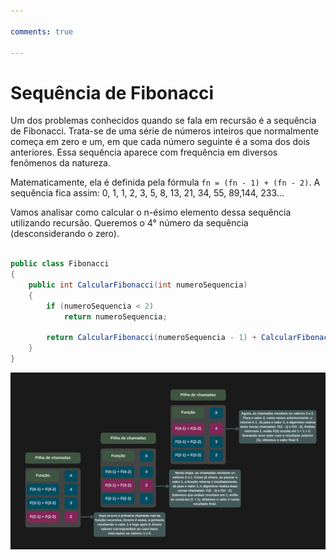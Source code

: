 ```yaml
---

comments: true

---
```


# **Sequência de Fibonacci**

Um dos problemas conhecidos quando se fala em recursão é a sequência de Fibonacci. Trata-se de uma série de números inteiros que normalmente começa em zero e um, em que cada número seguinte é a soma dos dois anteriores. Essa sequência aparece com frequência em diversos fenômenos da natureza.

Matematicamente, ela é definida pela fórmula `fn = (fn - 1) + (fn - 2)`. A sequência fica assim: 0, 1, 1, 2, 3, 5, 8, 13, 21, 34, 55, 89,144, 233...

Vamos analisar como calcular o n-ésimo elemento dessa sequência utilizando recursão. Queremos o 4° número da sequência (desconsiderando o zero).

```csharp

public class Fibonacci
{
    public int CalcularFibonacci(int numeroSequencia)
    {
        if (numeroSequencia < 2)
            return numeroSequencia;

        return CalcularFibonacci(numeroSequencia - 1) + CalcularFibonacci(numeroSequencia - 2);
    }
}

```

![Fibonacci](recursividade.assets/fibonacci.png)